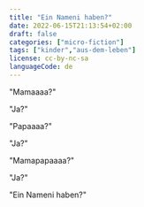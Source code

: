 ```yaml
---
title: "Ein Nameni haben?"
date: 2022-06-15T21:13:54+02:00
draft: false
categories: ["micro-fiction"]
tags: ["kinder","aus-dem-leben"]
license: cc-by-nc-sa
languageCode: de
---
```


"Mamaaaa?"

"Ja?"

"Papaaaa?"

"Ja?"

"Mamapapaaaa?"

"Ja?"

"Ein Nameni haben?"

